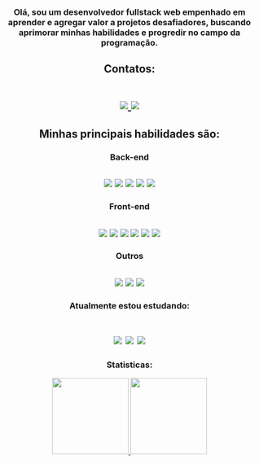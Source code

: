 
<div align="center">
   
### Olá, sou um desenvolvedor fullstack web empenhado em aprender e agregar valor a projetos desafiadores, buscando aprimorar minhas habilidades e progredir no campo da programação.

## Contatos:
<h1>
   <a decoration="none" href="mailto:dev.plotzky@gmail.com">
      <img src="https://img.shields.io/badge/Gmail-D14836?style=for-the-badge&logo=gmail&logoColor=white" />
   </a>
      
   <a href="https://www.linkedin.com/in/dev-daniel-plotzky">
      <img src="https://img.shields.io/badge/LinkedIn-0077B5?style=for-the-badge&logo=linkedin&logoColor=white" />
   </a>
</h1>


## Minhas principais habilidades são:

### Back-end
<h2>  
   <img src="https://img.shields.io/badge/Python-FFD43B?style=for-the-badge&logo=python&logoColor=blue" />
   <img src="https://img.shields.io/badge/Flask-000000?style=for-the-badge&logo=flask&logoColor=white" />
   <img src="https://img.shields.io/badge/Django-092E20?style=for-the-badge&logo=django&logoColor=green" />
   <img src="https://img.shields.io/badge/PostgreSQL-316192?style=for-the-badge&logo=postgresql&logoColor=white" />
   <img src="https://img.shields.io/badge/django%20rest-ff1709?style=for-the-badge&logo=django&logoColor=white" />
</h2>

### Front-end
<h2>
   <img src="https://img.shields.io/badge/HTML5-E34F26?style=for-the-badge&logo=html5&logoColor=white" />
   <img src="https://img.shields.io/badge/CSS3-1572B6?style=for-the-badge&logo=css3&logoColor=white" />
   <img src="https://img.shields.io/badge/JavaScript-323330?style=for-the-badge&logo=javascript&logoColor=F7DF1E" />
   <img src="https://img.shields.io/badge/React-20232A?style=for-the-badge&logo=react&logoColor=61DAFB" />
   <img src="https://img.shields.io/badge/vite-%23646CFF.svg?style=for-the-badge&logo=vite&logoColor=white" />
   <img src="https://img.shields.io/badge/Next-black?style=for-the-badge&logo=next.js&logoColor=white" />
</h2>

### Outros
 <h2>
   <img src="https://img.shields.io/badge/Linux-FCC624?style=for-the-badge&logo=linux&logoColor=black" />
   <img src="https://img.shields.io/badge/Docker-2CA5E0?style=for-the-badge&logo=docker&logoColor=white" />
   <img src="https://img.shields.io/badge/vercel-%23000000.svg?style=for-the-badge&logo=vercel&logoColor=white" />
</h2>

### Atualmente estou estudando:

<h1>
   <img src="https://img.shields.io/badge/Amazon_AWS-FF9900?style=for-the-badge&logo=amazonaws&logoColor=white" />
   <img src="https://img.shields.io/badge/node.js-6DA55F?style=for-the-badge&logo=node.js&logoColor=white" />
   <img src="https://img.shields.io/badge/react_native-%2320232a.svg?style=for-the-badge&logo=react&logoColor=%2361DAFB" />
</h1>

   <div>
     <h3> Statisticas: </h3>
     <a href="https://github.com/plotzZzky">
     <img height="150em" src="https://github-readme-stats.vercel.app/api/top-langs/?username=plotzZzky&layout=compact&langs_count=7&theme=dracula"/>
     <img height="150em" src="https://github-readme-stats.vercel.app/api?username=plotzZzky&show_icons=true&theme=dracula&include_all_commits=true&count_private=true"/>
   </div>
   
</div>
